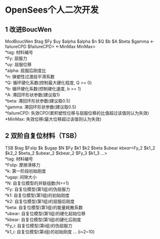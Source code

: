 # OpenSees个人二次开发
## 1 改进BoucWen
ModBoucWen $tag $Fy $uy $alpha $alpha $n $Q $b $A $beta $gamma <-failureCPD $failureCPD> <-MinMax MinMax>  
*tag: 材料编号  
*Fy: 屈服力  
*uy: 屈服位移  
*alpha: 屈服后刚度比  
*n: 弹塑性过渡段平滑系数  
*Q: 循环硬化系数(控制最大硬化程度, Q >= 0)  
*b: 循环硬化系数(控制硬化速度, b >= 1)  
*A: 滞回环形状参数(建议取1)  
*beta: 滞回环形状参数(建议取0.5)  
*gamma: 滞回环形状参数(建议取0.5)  
*failureCPD: 失效CPD(累积塑性位移与屈服位移的比值超过该值则认为失效)  
*MinMax: 失效位移(最大位移超过该值则认为失效)  
## 2 双阶自复位材料（TSB）
TSB $tag $Fslip $k $ugap $N $Fy $k1 $k2 $beta $ubear $kbear <$Fy_2 $k1_2 $k2_2 $beta_2 $ubear_2 $kbear_2 $Fy_3 $k1_3 ...>  
*tag: 材料编号  
*Fslip: 摩擦滑移力  
*k: 第一阶段初始刚度  
*ugap: 间隙大小  
*N: 自复位模型的并联组数(N>=1)  
*Fy: 自复位模型(第1组)的伪屈服力  
*k1: 自复位模型(第1组)的初始刚度  
*k2: 自复位模型(第1组)的屈服后刚度  
*beta: 自复位模型(第1组)的能量耗散系数  
*ubear: 自复位模型(第1组)的硬化起始位移  
*kbear: 自复位模型(第1组)的硬化后刚度  
*Fy_i: 自复位模型(第i组)的伪屈服力  
*k1_i: 自复位模型(第i组)的初始刚度 
... (i=2~10)